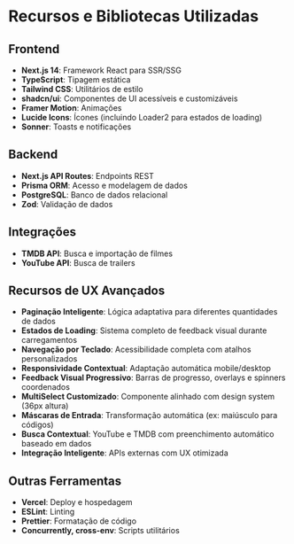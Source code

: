 # Recursos e Bibliotecas Utilizadas

## Frontend
- **Next.js 14**: Framework React para SSR/SSG
- **TypeScript**: Tipagem estática
- **Tailwind CSS**: Utilitários de estilo
- **shadcn/ui**: Componentes de UI acessíveis e customizáveis
- **Framer Motion**: Animações
- **Lucide Icons**: Ícones (incluindo Loader2 para estados de loading)
- **Sonner**: Toasts e notificações

## Backend
- **Next.js API Routes**: Endpoints REST
- **Prisma ORM**: Acesso e modelagem de dados
- **PostgreSQL**: Banco de dados relacional
- **Zod**: Validação de dados

## Integrações
- **TMDB API**: Busca e importação de filmes
- **YouTube API**: Busca de trailers

## Recursos de UX Avançados
- **Paginação Inteligente**: Lógica adaptativa para diferentes quantidades de dados
- **Estados de Loading**: Sistema completo de feedback visual durante carregamentos
- **Navegação por Teclado**: Acessibilidade completa com atalhos personalizados
- **Responsividade Contextual**: Adaptação automática mobile/desktop
- **Feedback Visual Progressivo**: Barras de progresso, overlays e spinners coordenados
- **MultiSelect Customizado**: Componente alinhado com design system (36px altura)
- **Máscaras de Entrada**: Transformação automática (ex: maiúsculo para códigos)
- **Busca Contextual**: YouTube e TMDB com preenchimento automático baseado em dados
- **Integração Inteligente**: APIs externas com UX otimizada

## Outras Ferramentas
- **Vercel**: Deploy e hospedagem
- **ESLint**: Linting
- **Prettier**: Formatação de código
- **Concurrently, cross-env**: Scripts utilitários 